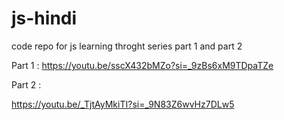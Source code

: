 # js-hindi
code repo for js learning throght series part 1 and part 2 

Part 1 :
https://youtu.be/sscX432bMZo?si=_9zBs6xM9TDpaTZe

Part 2 : 

https://youtu.be/_TjtAyMkiTI?si=_9N83Z6wvHz7DLw5
